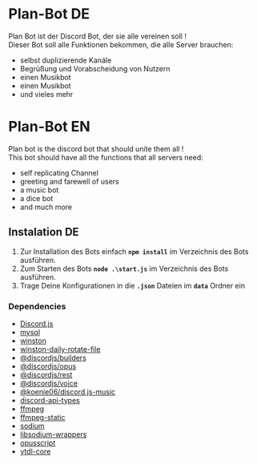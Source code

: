 # Plan-Bot DE
Plan Bot ist der Discord Bot, der sie alle vereinen soll ! <br>
Dieser Bot soll alle Funktionen bekommen, die alle Server brauchen: <br>
- selbst duplizierende Kanäle
- Begrüßung und Vorabscheidung von Nutzern
- einen Musikbot
- einen Musikbot
- und vieles mehr

# Plan-Bot EN
Plan bot is the discord bot that should unite them all ! <br>
 This bot should have all the functions that all servers need: <br>
- self replicating Channel
- greeting and farewell of users
- a music bot
- a dice bot
- and much more

## Instalation DE
1. Zur Installation des Bots einfach **`npm install`** im Verzeichnis des Bots ausführen. <br>
3. Zum Starten des Bots **`node .\start.js`**  im Verzeichnis des Bots ausführen.  <br>
2. Trage Deine Konfigurationen in die **`.json`** Dateien im **`data`** Ordner ein

### Dependencies
 - [Discord.js](https://discord.js.org/ "Discord.js site")
 - [mysql](https://github.com/mysqljs/mysql "mysql Git Repo")
 - [winston](https://github.com/winstonjs/winston "winston-daily-rotate-file Git Repo")
 - [winston-daily-rotate-file](https://github.com/winstonjs/winston-daily-rotate-file "mysql Git Repo")
 - [@discordjs/builders](https://www.npmjs.com/package/@discordjs/builders "@discordjs/builders site")
 - [@discordjs/opus](https://www.npmjs.com/package/@discordjs/opus "@discordjs/opus npm site")
 - [@discordjs/rest](https://www.npmjs.com/package/@discordjs/rest "@discordjs/rest npm site")
 - [@discordjs/voice](https://www.npmjs.com/package/@discordjs/voice "@discordjs/voice npm site")
 - [@koenie06/discord.js-music](https://www.npmjs.com/package/@koenie06/discord.js-music "@koenie06/discord.js-music npm site")
 - [discord-api-types](https://www.npmjs.com/package/discord-api-types "discord-api-types npm site")
 - [ffmpeg](https://ffmpeg.org/ "ffmpeg npm site")
 - [ffmpeg-static](https://www.npmjs.com/package/ffmpeg-static "ffmpeg-static npm site")
 - [sodium](https://www.npmjs.com/package/sodium "sodium npm site")
 - [libsodium-wrappers](https://www.npmjs.com/package/libsodium-wrappers "libsodium-wrappers npm site")
 - [opusscript](https://www.npmjs.com/package/opusscript "opusscript npm site")
 - [ytdl-core](https://www.npmjs.com/package/ytdl-core "ytdl-core npm site")